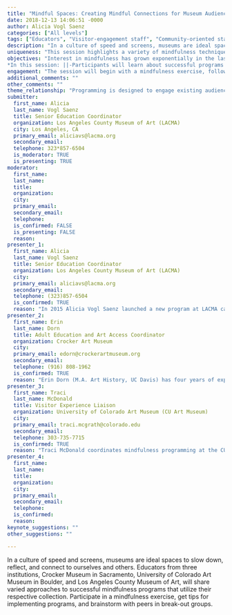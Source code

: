 ```yaml
---
title: "Mindful Spaces: Creating Mindful Connections for Museum Audiences"
date: 2018-12-13 14:06:51 -0000
author: Alicia Vogl Saenz
categories: ["All levels"]
tags: ["Educators", "Visitor-engagement staff", "Community-oriented staff" ]
description: "In a culture of speed and screens, museums are ideal spaces to slow down, reflect, and connect to ourselves and others. Educators from three institutions, Crocker Museum in Sacramento, University of Colorado Art Museum in Boulder, and Los Angeles County Museum of Art, will share varied approaches to successful mindfulness programs that utilize their respective collection. Participate in a mindfulness exercise, get tips for implementing programs, and brainstorm with peers in break-out groups. "
uniqueness: "This session highlights a variety of mindfulness techniques for multiple audiences in front of artworks, and is designed to offer practical, hands-on advice and brainstorming.   "
objectives: "Interest in mindfulness has grown exponentially in the last decade. Studies have shown numerous health and societal benefits. At their core, museums provide a space for visitors to pause.  Facilitated experiences with works of art, including discussions, meditation, and creative responses, encourage visitors to carefully look at a work of art, engage in conversation, and learn about diverse viewpoints. The programs foster connections, belongingness, and compassion?capacities at the center of the human experience and vital for mental health and well-being.
*In this session: ||-Participants will learn about successful programs that incorporate mindfulness and meditation to encourage reemphasize the art gallery experience as a opportunity for contemplation, reflection, and compassion.  ||-Participants will gain tips for planning, and implementation, including finding outside partnerships. ||-Participants will learn several mindfulness techniques.       "
engagement: "The session will begin with a mindfulness exercise, followed by panel presentations, guided break-out groups to brainstorm ways to implement mindfulness programming, time for questions, share-out and reflection, concluding with an additional mindfulness technique. The break-out groups will be facilitated by the presenters and will include resource guides. Participants will get specific tips on starting new programs, or incorporating mindfulness into existing programming, even if they do not have personal experience with mindfulness or meditation."
additional_comments: ""
other_comments: ""
theme_relationship: "Programming is designed to engage existing audiences, and foster new audiences through mindfulness based activities in front of works of art. In addition, the programs address the societal need to unplug from a fast-paced and overwhelming world by providing spaces to slow down, and have meaningful interactions with themselves, fellow participants and works of art.   "
submitter:
  first_name: Alicia
  last_name: Vogl Saenz
  title: Senior Education Coordinator
  organization: Los Angeles County Museum of Art (LACMA)
  city: Los Angeles, CA
  primary_email: aliciavs@lacma.org
  secondary_email:
  telephone: 323*857-6504
  is_moderator: TRUE
  is_presenting: TRUE
moderator:
  first_name:
  last_name:
  title:
  organization:
  city:
  primary_email:
  secondary_email:
  telephone:
  is_confirmed: FALSE
  is_presenting: FALSE
  reason:
presenter_1:
  first_name: Alicia
  last_name: Vogl Saenz
  title: Senior Education Coordinator
  organization: Los Angeles County Museum of Art (LACMA)
  city:
  primary_email: aliciavs@lacma.org
  secondary_email:
  telephone: (323)857-6504
  is_confirmed: TRUE
  reason: "In 2015 Alicia Vogl Saenz launched a new program at LACMA called Meditation & Art, a free in-gallery slow-looking and meditation program. Drawing on the success of that program, this year Alicia co- developed and launched the free program Mindful Mondays: Cultivating Empathy and Connectedness. Alicia has 19 years experience in museum education, and is a meditation instructor in the Shambhala Buddhist tradition."
presenter_2:
  first_name: Erin
  last_name: Dorn
  title: Adult Education and Art Access Coordinator
  organization: Crocker Art Museum
  city:
  primary_email: edorn@crockerartmuseum.org
  secondary_email:
  telephone: (916) 808-1962
  is_confirmed: TRUE
  reason: "Erin Dorn (M.A. Art History, UC Davis) has four years of experience as a public programs coordinator at the Crocker Art Museum, where she also coordinates the Crocker?s Art Access initiative and Art+Wellness programs, including Artful Meditation (which she co-facilitates), Sound Healing Yoga, and Art Rx, a slow-art program for individuals living with chronic pain. Her work in meditation and wellness programming has been awarded grants from the Hemera Foundation and the National Endowment for the Arts, and she was a presenter for the panel ?Our Collective Wellbeing: Arts and Social Policy in California? at the 2018 Envisioning California Conference."
presenter_3:
  first_name: Traci
  last_name: McDonald
  title: Visitor Experience Liaison
  organization: University of Colorado Art Museum (CU Art Museum)
  city:
  primary_email: traci.mcgrath@colorado.edu
  secondary_email:
  telephone: 303-735-7715
  is_confirmed: TRUE
  reason: "Traci McDonald coordinates mindfulness programming at the CU Art Museum. The museum hosts mindfulness programming for their visitors and was part of the Hemera Foundation Meditation in Museums grant cohort in 2017. Current programs include: Feel Good Fridays, meditation held in partnership with the university's Counseling and Psychiatric department of the university's health center; pARTicipate, student focused mindfulness; and slow looking workshops for museum educators. University of Colorado Art Museum mindfulness programs are designed for a variety of audience. Traci will provide an academic museum perspective and address the logistics of the museum's programming in this session."
presenter_4:
  first_name:
  last_name:
  title:
  organization:
  city:
  primary_email:
  secondary_email:
  telephone:
  is_confirmed:
  reason:
keynote_suggestions: ""
other_suggestions: ""

---
```

In a culture of speed and screens, museums are ideal spaces to slow down, reflect, and connect to ourselves and others. Educators from three institutions, Crocker Museum in Sacramento, University of Colorado Art Museum in Boulder, and Los Angeles County Museum of Art, will share varied approaches to successful mindfulness programs that utilize their respective collection. Participate in a mindfulness exercise, get tips for implementing programs, and brainstorm with peers in break-out groups.
